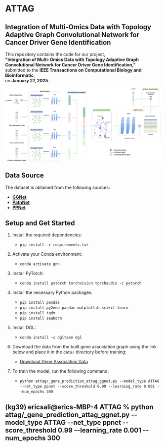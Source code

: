 # ATTAG
## Integration of Multi-Omics Data with Topology Adaptive Graph Convolutional Network for Cancer Driver Gene Identification

This repository contains the code for our project,  
**"Integration of Multi-Omics Data with Topology Adaptive Graph Convolutional Network for Cancer Driver Gene Identification,"**  
submitted to the **IEEE Transactions on Computational Biology and Bioinformatic**,  
on **January 27, 2025**.  

![Alt text](images/__overview_framework.png)


## Data Source

The dataset is obtained from the following sources:

- **[GGNet](https://rnasysu.com/encori/)**  
- **[PathNet](https://genomebiology.biomedcentral.com/articles/10.1186/gb-2010-11-5-r53?utm_source=chatgpt.com)**  
- **[PPNet](https://string-db.org/cgi/download?sessionId=b7WYyccF6G1p)**  

## Setup and Get Started

1. Install the required dependencies:
   - `pip install -r requirements.txt`

2. Activate your Conda environment:
   - `conda activate gnn`

3. Install PyTorch:
   - `conda install pytorch torchvision torchaudio -c pytorch`

4. Install the necessary Python packages:
   - `pip install pandas`
   - `pip install py2neo pandas matplotlib scikit-learn`
   - `pip install tqdm`
   - `pip install seaborn`

5. Install DGL:
   - `conda install -c dglteam dgl`

6. Download the data from the built gene association graph using the link below and place it in the `data/` directory before training:
   - [Download Gene Association Data](https://drive.google.com/file/d/1lDDL6cy8LljFoHUu7nYo3mR58SsdcuuH/view?usp=drive_link)

7. To train the model, run the following command:
   - `python attag/_gene_prediction_attag_ggnet.py --model_type ATTAG --net_type ppnet --score_threshold 0.99 --learning_rate 0.001 --num_epochs 300`

## (kg39) ericsali@erics-MBP-4 ATTAG % python attag/_gene_prediction_attag_ggnet.py --model_type ATTAG --net_type ppnet --score_threshold 0.99 --learning_rate 0.001 --num_epochs 300

